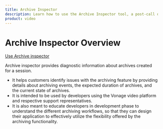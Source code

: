 ```yaml
---
title: Archive Inspector
description: Learn how to use the Archive Inspector tool, a post-call diagnostic tool that provides diagnostic information about archives created for a session.
product: video
--- 
```


# Archive Inspector Overview

[Use Archive inspector](https://tools.vonage.com/video/archive-inspector/index)

Archive inspector provides diagnostic information about archives created for a session.

* It helps customers identify issues with the archiving feature by providing details about archiving events, the expected duration of archives, and the current state of archives.
* It is intended to be used by developers using the Vonage video platform and respective support representatives.
* It is also meant to educate developers in development phase to understand the different archiving workflows, so that they can design their application to effectively utilize the flexibility offered by the archiving functionality.